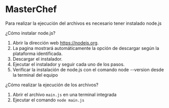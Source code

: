 # MasterChef

Para realizar la ejecución del archivos es necesario tener instalado node.js

¿Cómo instalar node.js?

1. Abrir la dirección web https://nodejs.org.
2. La pagina mostrará automáticamente la opción de descargar según la plataforma identificada.
3. Descargar el instalador.
4. Ejecutar el instalador y seguir cada uno de los pasos.
5. Verificar la instalación de node.js con el comando node --version desde la terminal del equipo

¿Cómo realizar la ejecución de los archivos?

1. Abrir el archivo ````main.js```` en una terminal integrada
2. Ejecutar el comando ````node main.js````

